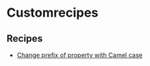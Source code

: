 # Customrecipes

## Recipes

* [Change prefix of property with Camel case](./changepropertykeywithcasechange.md)



